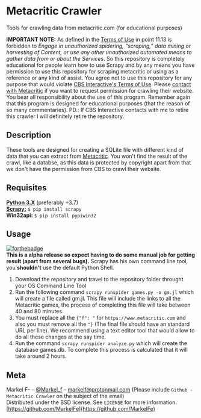 # Metacritic Crawler
Tools for crawling data from metacritic.com (for educational purposes)

**IMPORTANT NOTE:**
As defined in the [Terms of Use](https://www.cbsinteractive.com/legal/cbsi/terms-of-use#Acceptable_Use) in point 11.13 is forbidden to *Engage in unauthorized spidering, “scraping,” data mining or harvesting of Content, or use any other unauthorized automated means to gather data from or about the Services*. So this repository is completely educational for people learn how to use Scrapy and by any means you have permission to use this repository for scraping metacritic or using as a reference or any kind of assist. You agree not to use this repository for any purpose that would violate [CBS Interactive's Terms of Use](https://www.cbsinteractive.com/legal/cbsi/terms-of-use). Please [contact with Metacritic](https://www.metacritic.com/contact-us) if you want to request permission for crawling their website. You bear all responsibility about the use of this program. Remember again that this program is designed for educational purposes (that the reason of so many commentaries).
PD.: If CBS Interactive contacts with me to retire this crawler I will definitely retire the repository.

## Description
These tools are designed for creating a SQLite file with different kind of data that you can extract from [Metacritic](https://www.metacritic.com). You won't find the result of the crawl, like a databse, as this data is protected by copyright apart from that we don't have the permission from CBS to crawl their website.

## Requisites
**[Python 3.X](https://www.python.org/downloads/)** (preferably +3.7)  
**[Scrapy:](https://scrapy.org/)**
```$ pip install scrapy```  
**Win32api:**
```$ pip install pypiwin32```

## Usage
[![forthebadge](https://forthebadge.com/images/badges/60-percent-of-the-time-works-every-time.svg)](https://forthebadge.com)  
**This is a alpha release so expect having to do some manual job for getting result (apart from several bugs).**
Scrapy has his own command line tool, you **shouldn't** use the default Python Shell.
1. Download the repository and travel to the repository folder throught your OS Command Line Tool
2. Run the following command ```scrapy runspider games.py -o gm.jl``` which will create a file called gm.jl. This file will include the links to all the Metacritic games, the process of completing this file will take between 40 and 80 minutes.
3. You must replace all the ```{"f": "``` for ```https://www.metacritic.com``` and also you must remove all the ```"}``` (The final file should have an standard URL per line). We recommend using a text editor tool that would allow to do all these changes at the say time.
4. Run the command ```scrapy runspider analyze.py``` which will create the database games.db. To complete this process is calculated that it will take around 2 hours.

## Meta
Markel F- – [@Markel_f](https://twitter.com/Markel_f) – markelf@protonmail.com (Please include ```Github - Metacritic Crawler``` on the subject of the email)  
Distributed under the BSD license. See ``LICENSE`` for more information.  
[https://github.com/MarkelFe](https://github.com/MarkelFe)  
